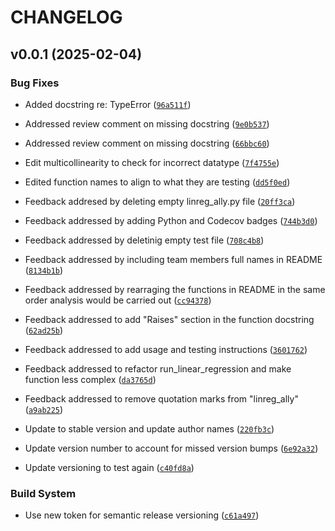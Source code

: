 # CHANGELOG


## v0.0.1 (2025-02-04)

### Bug Fixes

- Added docstring re: TypeError
  ([`96a511f`](https://github.com/UBC-MDS/linreg_ally/commit/96a511fc8bdc2359b8fd9bdd13983b1b1999bcfd))

- Addressed review comment on missing docstring
  ([`9e0b537`](https://github.com/UBC-MDS/linreg_ally/commit/9e0b537e0068e1233607f98fb28af6d6dae6d6ee))

- Addressed review comment on missing docstring
  ([`66bbc60`](https://github.com/UBC-MDS/linreg_ally/commit/66bbc608a099909a1ee2cf06de380a66d033c5da))

- Edit multicollinearity to check for incorrect datatype
  ([`7f4755e`](https://github.com/UBC-MDS/linreg_ally/commit/7f4755ebe69f0fec0b21e4f16a05e0db98eac23f))

- Edited function names to align to what they are testing
  ([`dd5f0ed`](https://github.com/UBC-MDS/linreg_ally/commit/dd5f0ed0b745b7133cf3e5cd8854514ea918ad81))

- Feedback addresed by deleting empty linreg_ally.py file
  ([`20ff3ca`](https://github.com/UBC-MDS/linreg_ally/commit/20ff3ca0b4b485203e2d7f687bbc3f650cdef12f))

- Feedback addressed by adding Python and Codecov badges
  ([`744b3d0`](https://github.com/UBC-MDS/linreg_ally/commit/744b3d0fcf8e8f34ade74fdaf7909f23446c3aa3))

- Feedback addressed by deletinig empty test file
  ([`708c4b8`](https://github.com/UBC-MDS/linreg_ally/commit/708c4b8d4ad46d252f345159334dca5d299c097f))

- Feedback addressed by including team members full names in README
  ([`8134b1b`](https://github.com/UBC-MDS/linreg_ally/commit/8134b1bb8d1d9731fd02ed0729a36a8a685fa7df))

- Feedback addressed by rearraging the functions in README in the same order analysis would be
  carried out
  ([`cc94378`](https://github.com/UBC-MDS/linreg_ally/commit/cc9437807a22e3c59434781130b3eb6b7aa0c639))

- Feedback addressed to add "Raises" section in the function docstring
  ([`62ad25b`](https://github.com/UBC-MDS/linreg_ally/commit/62ad25b5b8d7a7f7fbda6d3f3b1f1e44f966b695))

- Feedback addressed to add usage and testing instructions
  ([`3601762`](https://github.com/UBC-MDS/linreg_ally/commit/36017629342067c5c60121d3c9875890bb9f8d1e))

- Feedback addressed to refactor run_linear_regression and make function less complex
  ([`da3765d`](https://github.com/UBC-MDS/linreg_ally/commit/da3765d3aa2ecc14185e2d464219852a491aa3e7))

- Feedback addressed to remove quotation marks from "linreg_ally"
  ([`a9ab225`](https://github.com/UBC-MDS/linreg_ally/commit/a9ab225c6d430777a760f30accd0ee56bd0df542))

- Update to stable version and update author names
  ([`220fb3c`](https://github.com/UBC-MDS/linreg_ally/commit/220fb3cfa744ea3921aee9d418a56a9884f04776))

- Update version number to account for missed version bumps
  ([`6e92a32`](https://github.com/UBC-MDS/linreg_ally/commit/6e92a324ce6a78bdb57bf2a1f7a69847099d7c76))

- Update versioning to test again
  ([`c40fd8a`](https://github.com/UBC-MDS/linreg_ally/commit/c40fd8abbb9a9b926f46713a4ef5816221efb333))

### Build System

- Use new token for semantic release versioning
  ([`c61a497`](https://github.com/UBC-MDS/linreg_ally/commit/c61a497fbe3c03400fe582c425fd320f32549c06))
